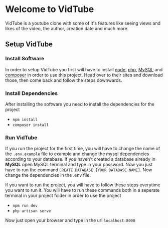 # Welcome to VidTube

VidTube is a youtube clone with some of it's features like seeing views and likes of the video, the author, creation date and much more. 

## Setup VidTube

### Install Software

In order to setup VidTube you first will have to install [node](https://nodejs.org/en/download/), [php](https://www.php.net/downloads.php), [MySQL](https://www.mysql.com/downloads/) and [composer](https://getcomposer.org/download/) in order to use this project. 
Head over to their sites and download those, then come back and follow the steps downwards. 

### Install Dependencies

After installing the software you need to install the dependencies for the project
- `npm install` 
- `composer install` 

### Run VidTube

If you run the project for the first time, you will have to change the name of the `.env.example` file to example and change the mysql dependencies according to your database. 
If you haven't created a database already in **MySQL** open MySQL terminal and type in your password. Now you just have to run the command `CREATE DATABASE [YOUR DATABASE NAME]`. Now change the dependencies in the .env file. 

If you want to run the project, you will have to follow these steps everytime you want to run it. You will have to run these commands both in a seperate terminal in your project folder in order to use the project

- `npm run dev`
- `php artisan serve`

Now just open your browser and type in the url `localhost:8000`
